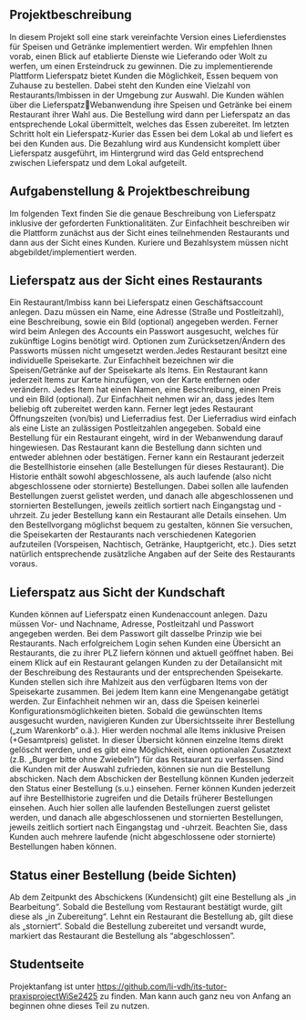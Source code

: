 ## Projektbeschreibung 
In diesem Projekt soll eine stark vereinfachte Version eines Lieferdienstes für Speisen und Getränke implementiert werden. Wir empfehlen Ihnen vorab, einen Blick auf etablierte Dienste wie Lieferando oder Wolt zu werfen, um einen Ersteindruck zu gewinnen.
Die zu implementierende Plattform Lieferspatz bietet Kunden die Möglichkeit, Essen bequem von Zuhause zu bestellen. Dabei steht den Kunden eine Vielzahl von Restaurants/Imbissen in der Umgebung zur Auswahl. Die Kunden wählen über die LieferspatzWebanwendung ihre Speisen und Getränke bei einem Restaurant ihrer Wahl aus. Die 
Bestellung wird dann per Lieferspatz an das entsprechende Lokal übermittelt, welches das Essen zubereitet. Im letzten Schritt holt ein Lieferspatz-Kurier das Essen bei dem Lokal ab und liefert es bei den Kunden aus. Die Bezahlung wird aus Kundensicht komplett über 
Lieferspatz ausgeführt, im Hintergrund wird das Geld entsprechend zwischen Lieferspatz und dem Lokal aufgeteilt.

## Aufgabenstellung & Projektbeschreibung 
Im folgenden Text finden Sie die genaue Beschreibung von Lieferspatz inklusive der geforderten Funktionalitäten. Zur Einfachheit beschreiben wir die Plattform zunächst aus der Sicht eines teilnehmenden Restaurants und dann aus der Sicht eines Kunden. Kuriere 
und Bezahlsystem müssen nicht abgebildet/implementiert werden. 

## Lieferspatz aus der Sicht eines Restaurants
Ein Restaurant/Imbiss kann bei Lieferspatz einen Geschäftsaccount anlegen. Dazu müssen ein Name, eine Adresse (Straße und Postleitzahl), eine Beschreibung, sowie ein Bild (optional) angegeben werden. Ferner wird beim Anlegen des Accounts ein Passwort 
ausgesucht, welches für zukünftige Logins benötigt wird. Optionen zum Zurücksetzen/Ändern des Passworts müssen nicht umgesetzt werden.Jedes Restaurant besitzt eine individuelle Speisekarte. Zur Einfachheit bezeichnen wir die 
Speisen/Getränke auf der Speisekarte als Items. Ein Restaurant kann jederzeit Items zur Karte hinzufügen, von der Karte entfernen oder verändern. Jedes Item hat einen Namen, eine Beschreibung, einen Preis und ein Bild (optional). Zur Einfachheit nehmen wir an, 
dass jedes Item beliebig oft zubereitet werden kann. Ferner legt jedes Restaurant Öffnungszeiten (von/bis) und Lieferradius fest. Der Lieferradius wird einfach als eine Liste an zulässigen Postleitzahlen angegeben.
Sobald eine Bestellung für ein Restaurant eingeht, wird in der Webanwendung darauf hingewiesen. Das Restaurant kann die Bestellung dann sichten und entweder ablehnen oder bestätigen. Ferner kann ein Restaurant jederzeit die Bestellhistorie einsehen (alle 
Bestellungen für dieses Restaurant). Die Historie enthält sowohl abgeschlossene, als auch laufende (also nicht abgeschlossene oder stornierte) Bestellungen. Dabei sollen alle laufenden Bestellungen zuerst gelistet werden, und danach alle abgeschlossenen und 
stornierten Bestellungen, jeweils zeitlich sortiert nach Eingangstag und -uhrzeit. Zu jeder Bestellung kann ein Restaurant alle Details einsehen.
Um den Bestellvorgang möglichst bequem zu gestalten, können Sie versuchen, die Speisekarten der Restaurants nach verschiedenen Kategorien aufzuteilen (Vorspeisen, Nachtisch, Getränke, Hauptgericht, etc.). Dies setzt natürlich entsprechende zusätzliche 
Angaben auf der Seite des Restaurants voraus.

## Lieferspatz aus Sicht der Kundschaft
Kunden können auf Lieferspatz einen Kundenaccount anlegen. Dazu müssen Vor- und Nachname, Adresse, Postleitzahl und Passwort angegeben werden. Bei dem Passwort gilt dasselbe Prinzip wie bei Restaurants. Nach erfolgreichem Login sehen Kunden eine Übersicht an Restaurants, die zu ihrer PLZ 
liefern können und aktuell geöffnet haben. Bei einem Klick auf ein Restaurant gelangen Kunden zu der Detailansicht mit der Beschreibung des Restaurants und der entsprechenden Speisekarte. Kunden stellen sich ihre Mahlzeit aus den verfügbaren Items von der Speisekarte 
zusammen. Bei jedem Item kann eine Mengenangabe getätigt werden. Zur Einfachheit nehmen wir an, dass die Speisen keinerlei Konfigurationsmöglichkeiten bieten. Sobald die gewünschten Items ausgesucht wurden, navigieren Kunden zur Übersichtsseite ihrer 
Bestellung („zum Warenkorb“ o.ä.). Hier werden nochmal alle Items inklusive Preisen (+Gesamtpreis) gelistet. In dieser Übersicht können einzelne Items direkt gelöscht werden, und es gibt eine Möglichkeit, einen optionalen Zusatztext (z.B. „Burger bitte ohne Zwiebeln”) für das Restaurant zu verfassen. Sind die Kunden mit der Auswahl zufrieden, 
können sie nun die Bestellung abschicken. Nach dem Abschicken der Bestellung können Kunden jederzeit den Status einer Bestellung (s.u.) einsehen. Ferner können Kunden jederzeit auf ihre Bestellhistorie zugreifen und die Details früherer Bestellungen einsehen. Auch hier sollen alle laufenden Bestellungen zuerst 
gelistet werden, und danach alle abgeschlossenen und stornierten Bestellungen, jeweils zeitlich sortiert nach Eingangstag und -uhrzeit. 
Beachten Sie, dass Kunden auch mehrere laufende (nicht abgeschlossene oder stornierte) Bestellungen haben können.

## Status einer Bestellung (beide Sichten)
Ab dem Zeitpunkt des Abschickens (Kundensicht) gilt eine Bestellung als „in Bearbeitung“. Sobald die Bestellung vom Restaurant bestätigt wurde, gilt diese als „in Zubereitung“. Lehnt ein Restaurant die Bestellung ab, 
gilt diese als „storniert“. Sobald die Bestellung zubereitet und versandt wurde, markiert das Restaurant die Bestellung als “abgeschlossen”.

## Studentseite 
Projektanfang ist unter https://github.com/li-vdh/its-tutor-praxisprojectWiSe2425 zu finden. Man kann auch ganz neu von Anfang an beginnen ohne dieses Teil zu nutzen.
